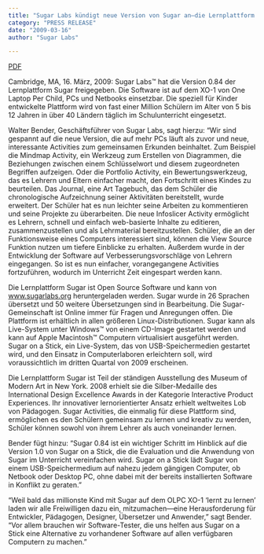 ```yaml
---
title: "Sugar Labs kündigt neue Version von Sugar an—die Lernplattform für Kinder läuft auf Netbooks und PCs"
category: "PRESS RELEASE"
date: "2009-03-16"
author: "Sugar Labs"

---
```

<!-- markdownlint-disable -->

[PDF](/assets/post-assets/press/SugarLabsPR_de_20090316.pdf)

Cambridge, MA, 16. März, 2009: Sugar Labs™ hat die Version 0.84 der Lernplattform Sugar freigegeben. Die Software ist auf dem XO-1 von One Laptop Per Child, PCs und Netbooks einsetzbar. Die speziell für Kinder entwickelte Plattform wird von fast einer Million Schülern im Alter von 5 bis 12 Jahren in über 40 Ländern täglich im Schulunterricht eingesetzt.

Walter Bender, Geschäftsführer von Sugar Labs, sagt hierzu: “Wir sind gespannt auf die neue Version, die auf mehr PCs läuft als zuvor und neue, interessante Activities zum gemeinsamen Erkunden beinhaltet. Zum Beispiel die Mindmap Activity, ein Werkzeug zum Erstellen von Diagrammen, die Beziehungen zwischen einem Schlüsselwort und diesem zugeordneten Begriffen aufzeigen. Oder die Portfolio Activity, ein Bewertungswerkzeug, das es Lehrern und Eltern einfacher macht, den Fortschritt eines Kindes zu beurteilen. Das Journal, eine Art Tagebuch, das dem Schüler die chronologische Aufzeichnung seiner Aktivitäten bereitstellt, wurde erweitert. Der Schüler hat es nun leichter seine Arbeiten zu kommentieren und seine Projekte zu überarbeiten. Die neue Infoslicer Activity ermöglicht es Lehrern, schnell und einfach web-basierte Inhalte zu editieren, zusammenzustellen und als Lehrmaterial bereitzustellen. Schüler, die an der Funktionsweise eines Computers interessiert sind, können die View Source Funktion nutzen um tiefere Einblicke zu erhalten. Außerdem wurde in der Entwicklung der Software auf Verbesserungsvorschläge von Lehrern eingegangen. So ist es nun einfacher, vorangegangene Activities fortzuführen, wodurch im Unterricht Zeit eingespart werden kann.

Die Lernplattform Sugar ist Open Source Software und kann von www.sugarlabs.org heruntergeladen werden. Sugar wurde in 26 Sprachen übersetzt und 50 weitere Übersetzungen sind in Bearbeitung. Die Sugar-Gemeinschaft ist Online immer für Fragen und Anregungen offen. Die Plattform ist erhältlich in allen größeren Linux-Distributionen. Sugar kann als Live-System unter Windows™ von einem CD-Image gestartet werden und kann auf Apple Macintosh™ Computern virtualisiert ausgeführt werden. Sugar on a Stick, ein Live-System, das von USB-Speichermedien gestartet wird, und den Einsatz in Computerlaboren erleichtern soll, wird voraussichtlich im dritten Quartal von 2009 erscheinen.

Die Lernplattform Sugar ist Teil der ständigen Ausstellung des Museum of Modern Art in New York. 2008 erhielt sie die Silber-Medaille des International Design Excellence Awards in der Kategorie Interactive Product Experiences. Ihr innovativer lernorientierter Ansatz erhielt weltweites Lob von Pädagogen. Sugar Activities, die einmalig für diese Plattform sind, ermöglichen es den Schülern gemeinsam zu lernen und kreativ zu werden, Schüler können sowohl von ihrem Lehrer als auch voneinander lernen.

Bender fügt hinzu: “Sugar 0.84 ist ein wichtiger Schritt im Hinblick auf die Version 1.0 von Sugar on a Stick, die die Evaluation und die Anwendung von Sugar im Unterricht vereinfachen wird. Sugar on a Stick lädt Sugar von einem USB-Speichermedium auf nahezu jedem gängigen Computer, ob Netbook oder Desktop PC, ohne dabei mit der bereits installierten Software in Konflikt zu geraten.”

“Weil bald das millionste Kind mit Sugar auf dem OLPC XO-1 ‘lernt zu lernen’ laden wir alle Freiwilligen dazu ein, mitzumachen—eine Herausforderung für Entwickler, Pädagogen, Designer, Übersetzer und Anwender,” sagt Bender. “Vor allem brauchen wir Software-Tester, die uns helfen aus Sugar on a Stick eine Alternative zu vorhandener Software auf allen verfügbaren Computern zu machen.”

